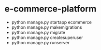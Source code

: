 # e-commerce-platform
*  python manage.py startapp ecommerce
* python manage.py makemigrations
* python manage.py migrate
* python manage.py createsuperuser
* python manage.py runserver